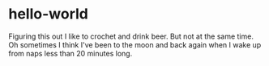 # hello-world
Figuring this out 
I like to crochet and drink beer.  But not at the same time. 
Oh  sometimes I think I've been to the moon and back again when I wake up from naps less than 20 minutes long. 
